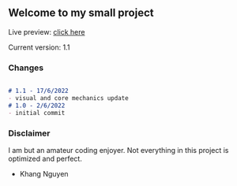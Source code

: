 ## Welcome to my small project

Live preview: [click here](https://thaykhangne.github.io/firemage-battle/)

Current version: 1.1

### Changes


```markdown

# 1.1 - 17/6/2022
- visual and core mechanics update
# 1.0 - 2/6/2022
- initial commit

```

### Disclaimer

I am but an amateur coding enjoyer. Not everything in this project is optimized and perfect.

- Khang Nguyen

